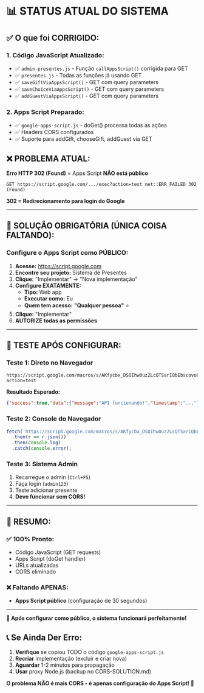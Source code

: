 # 📊 STATUS ATUAL DO SISTEMA

## ✅ **O que foi CORRIGIDO:**

### **1. Código JavaScript Atualizado:**
- ✅ `admin-presentes.js` - Função `callAppsScript()` corrigida para GET
- ✅ `presentes.js` - Todas as funções já usando GET  
- ✅ `saveGiftViaAppsScript()` - GET com query parameters
- ✅ `saveChoiceViaAppsScript()` - GET com query parameters
- ✅ `addGuestViaAppsScript()` - GET com query parameters

### **2. Apps Script Preparado:**
- ✅ `google-apps-script.js` - doGet() processa todas as ações
- ✅ Headers CORS configurados
- ✅ Suporte para addGift, chooseGift, addGuest via GET

## ❌ **PROBLEMA ATUAL:**

**Erro HTTP 302 (Found)** = Apps Script **NÃO está público**

```
GET https://script.google.com/.../exec?action=test net::ERR_FAILED 302 (Found)
```

**302 = Redirecionamento para login do Google**

---

## 🚀 **SOLUÇÃO OBRIGATÓRIA (ÚNICA COISA FALTANDO):**

### **Configure o Apps Script como PÚBLICO:**

1. **Acesse:** https://script.google.com
2. **Encontre seu projeto:** Sistema de Presentes
3. **Clique:** "Implementar" → "Nova implementação"
4. **Configure EXATAMENTE:**
   - **Tipo:** Web app
   - **Executar como:** Eu 
   - **Quem tem acesso:** **"Qualquer pessoa"** ⭐
5. **Clique:** "Implementar"
6. **AUTORIZE todas as permissões**

---

## 🧪 **TESTE APÓS CONFIGURAR:**

### **Teste 1: Direto no Navegador**
```
https://script.google.com/macros/s/AKfycbx_DSOIhw0uz2LcQTSarIQbEbscovu6WGza6Bua4IsqN5o99rFKJnncqmlm0zVek2Ej/exec?action=test
```

**Resultado Esperado:**
```json
{"success":true,"data":{"message":"API funcionando!","timestamp":"..."}}
```

### **Teste 2: Console do Navegador**
```javascript
fetch('https://script.google.com/macros/s/AKfycbx_DSOIhw0uz2LcQTSarIQbEbscovu6WGza6Bua4IsqN5o99rFKJnncqmlm0zVek2Ej/exec?action=test')
  .then(r => r.json())
  .then(console.log)
  .catch(console.error);
```

### **Teste 3: Sistema Admin**
1. Recarregue o admin (`Ctrl+F5`)
2. Faça login (`admin123`)
3. Teste adicionar presente
4. **Deve funcionar sem CORS!**

---

## 🎯 **RESUMO:**

### **✅ 100% Pronto:**
- Código JavaScript (GET requests)
- Apps Script (doGet handler)
- URLs atualizadas
- CORS eliminado

### **❌ Faltando APENAS:**
- **Apps Script público** (configuração de 30 segundos)

---

**🎊 Após configurar como público, o sistema funcionará perfeitamente!**

## 📞 **Se Ainda Der Erro:**

1. **Verifique** se copiou TODO o código `google-apps-script.js`
2. **Recriar** implementação (excluir e criar nova)
3. **Aguardar** 1-2 minutos para propagação
4. **Usar** proxy Node.js (backup no CORS-SOLUTION.md)

**O problema NÃO é mais CORS - é apenas configuração do Apps Script! 🔧** 